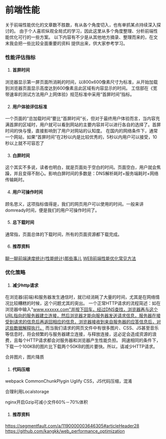 # 前端性能

关于前端性能优化的文章数不胜数，有从各个角度切入，也有单抓某点持续深入探讨的。
由于个人喜欢纵观全局式的学习，因此这里从多个角度整理、分析前端性能优化可行的一些方案。
以下内容有不少是从其他地方摘录、整理而来的，在文末我会把一些比较全面重要的资料
提供出来，供大家参考学习。


### 性能评估指标
1. #### 首屏时间
浏览器显示第一屏页面所消耗的时间，以800x600像素尺寸为标准，从开始加载到浏览器页面显示高度达到600像素且此区域有内容显示的时间。
工信部在《宽带速率的测试方法用户上网体验》规范标准中采用“首屏时间”指标。

2. #### 用户体验评估标准
一个页面的“总加载时间”要比“首屏时间”长，但对于最终用户体验而言，当内容充满首屏的区域时，用户就可以看到网站的主要内容并可以进行各自的选择了。首屏时间的快与慢，直接影响到了用户对网站的认知度。
在国内的网络条件下，通常一个网站，如果“首屏时间”在2秒以内是比较优秀的，5秒以内用户可以接受，10秒以上就不可容忍了

3. #### 白屏时间
这个其实不多说，读者也明白，就是页面处于空白的时间。页面空白，用户就会焦躁，并且变得不耐心。影响白屏时间的多数是：DNS解析耗时+服务端耗时+网络传输耗时。

4. #### 用户可操作时间
顾名思义，这项指标值得是，我们的网页用户可以使用的时间。一般来讲 domready时间，便是我们的用户可操作时间了。

5. #### 总下载时间
通常指，页面总体的下载时间，所有的页面资源都下载完成。

6. #### 推荐资料
[聊一聊前端速度统计(性能统计)那些事儿](https://segmentfault.com/a/1190000005869953)
[WEB前端性能优化常见方法](https://segmentfault.com/a/1190000008829958)

### 优化策略
1. #### 减少http请求
  在浏览器(前端)和服务器发生通信时，就已经消耗了大量的时间，尤其是在网络情况比较糟糕的时候，这个问题尤其的突出。
  一个正常HTTP请求的流程简述：如在浏览器中输入"www.xxxxxx.com"并按下回车，经过DNS查找，浏览器再与这个URL指向的服务器建立连接，然后浏览器才能向服务器发送请求信息，服务器在接受到请求的信息后再返回相应的信息，浏览器接收到来自服务器的应答信息后，对这些数据解释执行。
  而当我们请求的网页文件中有很多图片、CSS、JS甚至音乐等信息时，将会频繁的与服务器建立连接，与释放连接，这必定会造成资源的浪费，且每个HTTP请求都会对服务器和浏览器产生性能负担。
  网速相同的条件下，下载一个100KB的图片比下载两个50KB的图片要快。所以，请减少HTTP请求。

  合并图片，图片降质

1. #### 代码压缩
  webpack CommonChunkPlygin Uglify CSS，JS代码压缩，混淆

  合理利用Localstorage

  nginx开启Gzip可减小文件60%－70%体积

1. #### 推荐资料
https://segmentfault.com/a/1190000003646305#articleHeader28
https://github.com/kangkk/web_performance_optimization
